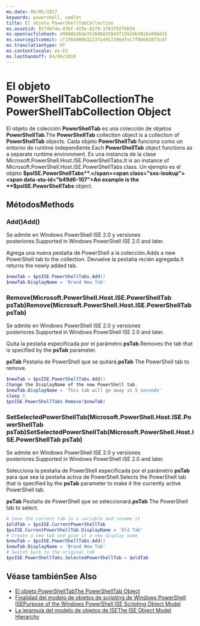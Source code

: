 ```yaml
---
ms.date: 06/05/2017
keywords: powershell, cmdlet
title: El objeto PowerShellTabCollection
ms.assetid: 81f4bf4a-83bf-415e-8378-1703792fbb58
ms.openlocfilehash: d9088b26de35360b8258d3f15924b3010a986d15
ms.sourcegitcommit: cf195b090b3223fa4917206dfec7f0b603873cdf
ms.translationtype: HT
ms.contentlocale: es-ES
ms.lasthandoff: 04/09/2018
---
```

# <a name="the-powershelltabcollection-object"></a><span data-ttu-id="b49d6-103">El objeto PowerShellTabCollection</span><span class="sxs-lookup"><span data-stu-id="b49d6-103">The PowerShellTabCollection Object</span></span>

<span data-ttu-id="b49d6-104">El objeto de colección **PowerShellTab** es una colección de objetos **PowerShellTab**.</span><span class="sxs-lookup"><span data-stu-id="b49d6-104">The **PowerShellTab** collection object is a collection of **PowerShellTab** objects.</span></span> <span data-ttu-id="b49d6-105">Cada objeto **PowerShellTab** funciona como un entorno de runtime independiente.</span><span class="sxs-lookup"><span data-stu-id="b49d6-105">Each **PowerShellTab** object functions as a separate runtime environment.</span></span> <span data-ttu-id="b49d6-106">Es una instancia de la clase Microsoft.PowerShell.Host.ISE.PowerShellTabs.</span><span class="sxs-lookup"><span data-stu-id="b49d6-106">It is an instance of Microsoft.PowerShell.Host.ISE.PowerShellTabs class.</span></span> <span data-ttu-id="b49d6-107">Un ejemplo es el objeto **$psISE.PowerShellTabs**.</span><span class="sxs-lookup"><span data-stu-id="b49d6-107">An example is the **$psISE.PowerShellTabs** object.</span></span>

## <a name="methods"></a><span data-ttu-id="b49d6-108">Métodos</span><span class="sxs-lookup"><span data-stu-id="b49d6-108">Methods</span></span>

### <a name="add"></a><span data-ttu-id="b49d6-109">Add\(\)</span><span class="sxs-lookup"><span data-stu-id="b49d6-109">Add\(\)</span></span>

<span data-ttu-id="b49d6-110">Se admite en Windows PowerShell ISE 2.0 y versiones posteriores.</span><span class="sxs-lookup"><span data-stu-id="b49d6-110">Supported in Windows PowerShell ISE 2.0 and later.</span></span>

<span data-ttu-id="b49d6-111">Agrega una nueva pestaña de PowerShell a la colección.</span><span class="sxs-lookup"><span data-stu-id="b49d6-111">Adds a new PowerShell tab to the collection.</span></span> <span data-ttu-id="b49d6-112">Devuelve la pestaña recién agregada.</span><span class="sxs-lookup"><span data-stu-id="b49d6-112">It returns the newly added tab.</span></span>

```powershell
$newTab = $psISE.PowerShellTabs.Add()
$newTab.DisplayName = 'Brand New Tab'
```

### <a name="removemicrosoftpowershellhostisepowershelltab-pstab"></a><span data-ttu-id="b49d6-113">Remove\(Microsoft.PowerShell.Host.ISE.PowerShellTab psTab\)</span><span class="sxs-lookup"><span data-stu-id="b49d6-113">Remove\(Microsoft.PowerShell.Host.ISE.PowerShellTab psTab\)</span></span>

<span data-ttu-id="b49d6-114">Se admite en Windows PowerShell ISE 2.0 y versiones posteriores.</span><span class="sxs-lookup"><span data-stu-id="b49d6-114">Supported in Windows PowerShell ISE 2.0 and later.</span></span>

<span data-ttu-id="b49d6-115">Quita la pestaña especificada por el parámetro **psTab**.</span><span class="sxs-lookup"><span data-stu-id="b49d6-115">Removes the tab that is specified by the **psTab** parameter.</span></span>

<span data-ttu-id="b49d6-116">**psTab** Pestaña de PowerShell que se quitará.</span><span class="sxs-lookup"><span data-stu-id="b49d6-116">**psTab** The PowerShell tab to remove.</span></span>

```powershell
$newTab = $psISE.PowerShellTabs.Add()
Change the DisplayName of the new PowerShell tab.
$newTab.DisplayName = 'This tab will go away in 5 seconds'
sleep 5
$psISE.PowerShellTabs.Remove($newTab)
```

### <a name="setselectedpowershelltabmicrosoftpowershellhostisepowershelltab-pstab"></a><span data-ttu-id="b49d6-117">SetSelectedPowerShellTab\(Microsoft.PowerShell.Host.ISE.PowerShellTab psTab\)</span><span class="sxs-lookup"><span data-stu-id="b49d6-117">SetSelectedPowerShellTab\(Microsoft.PowerShell.Host.ISE.PowerShellTab psTab\)</span></span>

<span data-ttu-id="b49d6-118">Se admite en Windows PowerShell ISE 2.0 y versiones posteriores.</span><span class="sxs-lookup"><span data-stu-id="b49d6-118">Supported in Windows PowerShell ISE 2.0 and later.</span></span>

<span data-ttu-id="b49d6-119">Selecciona la pestaña de PowerShell especificada por el parámetro **psTab** para que sea la pestaña activa de PowerShell.</span><span class="sxs-lookup"><span data-stu-id="b49d6-119">Selects the PowerShell tab that is specified by the **psTab** parameter to make it the currently active PowerShell tab.</span></span>

<span data-ttu-id="b49d6-120">**psTab** Pestaña de PowerShell que se seleccionará.</span><span class="sxs-lookup"><span data-stu-id="b49d6-120">**psTab** The PowerShell tab to select.</span></span>

```powershell
# Save the current tab in a variable and rename it
$oldTab = $psISE.CurrentPowerShellTab
$psISE.CurrentPowerShellTab.DisplayName = 'Old Tab'
# Create a new tab and give it a new display name
$newTab = $psISE.PowerShellTabs.Add()
$newTab.DisplayName = 'Brand New Tab'
# Switch back to the original tab
$psISE.PowerShellTabs.SelectedPowerShellTab = $oldTab
```

## <a name="see-also"></a><span data-ttu-id="b49d6-121">Véase también</span><span class="sxs-lookup"><span data-stu-id="b49d6-121">See Also</span></span>

- [<span data-ttu-id="b49d6-122">El objeto PowerShellTab</span><span class="sxs-lookup"><span data-stu-id="b49d6-122">The PowerShellTab Object</span></span>](The-PowerShellTab-Object.md)
- [<span data-ttu-id="b49d6-123">Finalidad del modelo de objetos de scripting de Windows PowerShell ISE</span><span class="sxs-lookup"><span data-stu-id="b49d6-123">Purpose of the Windows PowerShell ISE Scripting Object Model</span></span>](Purpose-of-the-Windows-PowerShell-ISE-Scripting-Object-Model.md)
- [<span data-ttu-id="b49d6-124">La jerarquía del modelo de objetos de ISE</span><span class="sxs-lookup"><span data-stu-id="b49d6-124">The ISE Object Model Hierarchy</span></span>](The-ISE-Object-Model-Hierarchy.md)